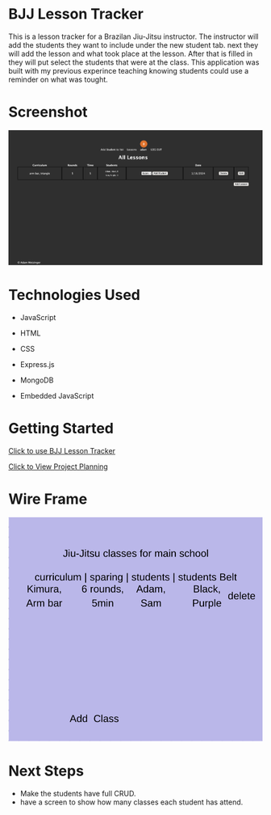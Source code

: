 # BJJ Lesson Tracker

This is a lesson tracker for a Brazilan Jiu-Jitsu instructor.
The instructor will add the students they want to include under the new student tab. next they will add the lesson and what took place at the lesson. After that is filled in they will put select the students that were at the class.
This application was built with my previous experince teaching knowing students could use a reminder on what was tought.

# Screenshot

![](/planing/6.png)

# Technologies Used
- JavaScript

- HTML

- CSS

- Express.js

- MongoDB

- Embedded JavaScript

# Getting Started

[Click to use BJJ Lesson Tracker](https://bjj-lessons-tracker-f36abd80f1d1.herokuapp.com/)

[Click to View Project Planning](https://trello.com/b/S7GrWINH/bjj-lesson-tracker)


# Wire Frame

![](/planing/wireframe.png)

# Next Steps

- Make the students have full CRUD.
- have a screen to show how many classes each student has attend.